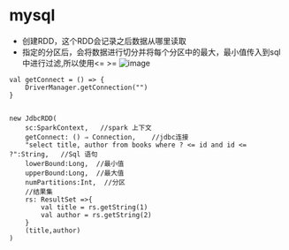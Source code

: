 # mysql
* 创建RDD，这个RDD会记录之后数据从哪里读取
* 指定的分区后，会将数据进行切分并将每个分区中的最大，最小值传入到sql中进行过滤,所以使用<= >=
![image](https://github.com/wjn0918/Study/blob/master/%E5%A4%A7%E6%95%B0%E6%8D%AE/images/apache/spark/jdbcRDD.png)
```
val getConnect = () => {
    DriverManager.getConnection("")
}


new JdbcRDD(
    sc:SparkContext,   //spark 上下文
    getConnect: () ⇒ Connection,    //jdbc连接
    "select title, author from books where ? <= id and id <= ?":String,   //Sql 语句
    lowerBound:Long,  //最小值
    upperBound:Long,  //最大值
    numPartitions:Int,  //分区
    //结果集
    rs: ResultSet =>{
        val title = rs.getString(1)
        val author = rs.getString(2)
    }  
    (title,author)
)
```